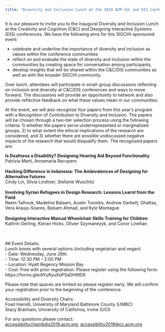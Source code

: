 ```yaml
---
title: "Diversity and Inclusion Lunch at the 2019 ACM C&C and DIS Conferences"
--- 
```


It is our pleasure to invite you to the inaugural Diversity and Inclusion Lunch at the Creativity and Cognition (C&C) and Designing Interactive Systems (DIS) conferences. We have the following aims for this SIGCHI-sponsored event: 
</br>

- celebrate and underline the importance of diversity and inclusion as values within the conference communities</br>
- reflect on and evaluate the state of diversity and inclusion within the communities by creating space for conversation among participants,</br>
- develop insights that will be shared within the C&C/DIS communities as well as with the broader SIGCHI community.</br>

Over lunch, attendees will participate in small-group discussions reflecting on inclusion and diversity at C&C/DIS conferences and ways to move forward. The discussions will provide an opportunity to network and also provide reflective feedback on what these values mean in our communities. 
</br>

At the event, we will also recognize four papers from this year’s program with a Recognition of Contribution to Diversity and Inclusion. The papers will be chosen through a two-tier selection process using the following criteria: 1) whether the papers serve underrepresented or marginalized groups, 2) to what extent the ethical implications of the research are considered, and 3) whether there are possible undiscussed negative impacts of the research that would disqualify them. The recognized papers are: 
</br>

__Is Deafness a Disability? Designing Hearing Aid Beyond Functionality__ </br>
Patrizia Marti, Annamaria Recupero </br>
</br>
__Hacking Difference in Indonesia: The Ambivalences of Designing for Alternative Futures__</br>
Cindy Lin, Silvia Lindtner, Stefanie Wuschitz</br>
</br>
__Involving Syrian Refugees in Design Research: Lessons Learnt from the Field__</br>
Reem Talhouk, Madeline Balaam, Austin Toombs, Andrew Garbett, Ghattas, Vera Araujo-Soares, Balsam Ahmad, and Kyle Montague</br>
</br>
__Designing Interactive Manual Wheelchair Skills Training for Children__ </br>
Kathrin Gerling, Kieran Hicks, Olivier Szymanezyk, and Conor Linehan</br>
</br>

</br>
## Event Details: </br> 
Lunch boxes with several options (including vegetarian and vegan)</br> 
- Date: Wednesday, June 26th </br> 
- Time: 12:30 PM – 2:00 PM </br> 
- Location: Hyatt Regency Mission Bay </br> 
- Cost: Free with prior registration. Please register using the following form: https://forms.gle/AYyKyuXoPSaDHt9D6 </br> 

Please note that spaces are limited so please register early. We will confirm your registration prior to the beginning of the conference.</br> 

Accessibility and Diversity Chairs:</br> 
Foad Hamidi, University of Maryland Baltimore County (UMBC)</br> 
Stacy Branham, University of California, Irvine (UCI) </br> 

For any questions please contact: </br> 
[accessibilitychair@dis2019.acm.org](mailto:accessibilitychair@dis2019.acm.org), [accessibility2019@cc.acm.org](mailto:accessibility2019@cc.acm.org)</br> 



